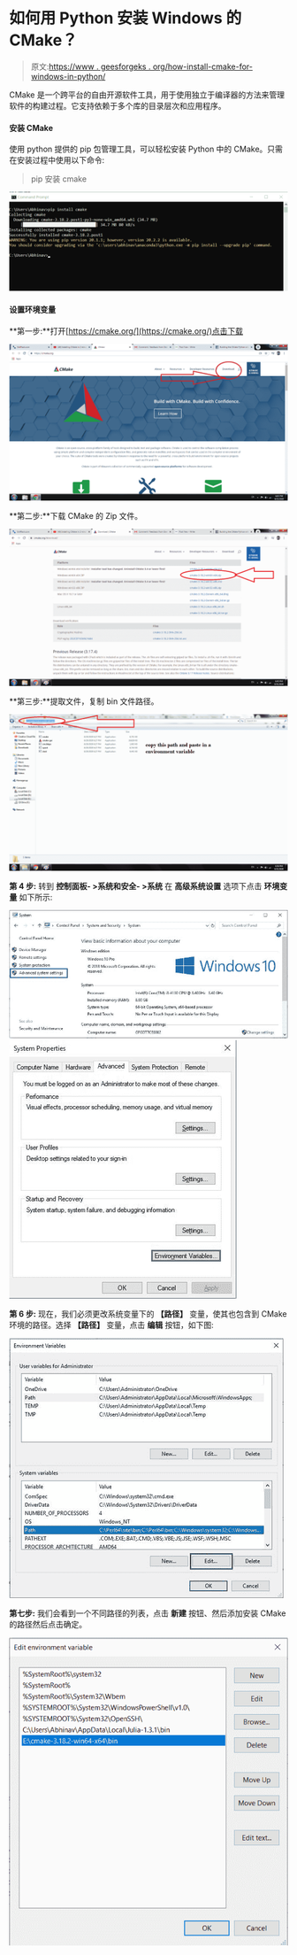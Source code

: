 # 如何用 Python 安装 Windows 的 CMake？

> 原文:[https://www . geesforgeks . org/how-install-cmake-for-windows-in-python/](https://www.geeksforgeeks.org/how-to-install-cmake-for-windows-in-python/)

CMake 是一个跨平台的自由开源软件工具，用于使用独立于编译器的方法来管理软件的构建过程。它支持依赖于多个库的目录层次和应用程序。

#### 安装 CMake

使用 python 提供的 pip 包管理工具，可以轻松安装 Python 中的 CMake。只需在安装过程中使用以下命令:

> pip 安装 cmake

![](img/a3f9821ff1acb5f62835a00924fbd3c4.png)

#### 设置环境变量

**第一步:**打开[https://cmake.org/](https://cmake.org/)点击下载

![](img/e599446a29a21d1a388318cdc804886f.png)

**第二步:**下载 CMake 的 Zip 文件。

![](img/6db02978d1a26bb7dc41505da0af1ff3.png)

**第三步:**提取文件，复制 bin 文件路径。

![](img/141a5d5cbdb4fa04553f61fdf7b57057.png)

**第 4 步:** 转到 **控制面板- >系统和安全- >系统**
在 **高级系统设置** 选项下点击 **环境变量** 如下所示:

![Advanced System Settings](img/aafc754c092fea19ccc192eae27b2f13.png) ![Setting up Environment variable](img/18baf4ace6da951b1986678e95229da1.png)

**第 6 步:** 现在，我们必须更改系统变量下的 **【路径】** 变量，使其也包含到 CMake 环境的路径。选择 **【路径】** 变量，点击 **编辑** 按钮，如下图:

![](img/d0eb3fa4d657a546ffafdb2c76978435.png)

**第七步:** 我们会看到一个不同路径的列表，点击 **新建** 按钮、然后添加安装 CMake 的路径然后点击确定。

![](img/e6a42102f012121aa6616759f73ea94d.png)